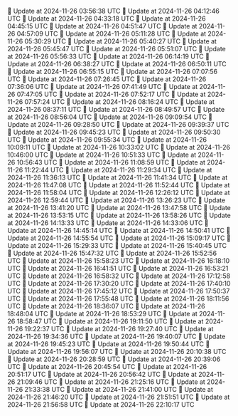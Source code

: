 🔄 Update at 2024-11-26 03:56:38 UTC
🔄 Update at 2024-11-26 04:12:46 UTC
🔄 Update at 2024-11-26 04:33:18 UTC
🔄 Update at 2024-11-26 04:45:15 UTC
🔄 Update at 2024-11-26 04:51:47 UTC
🔄 Update at 2024-11-26 04:57:09 UTC
🔄 Update at 2024-11-26 05:11:28 UTC
🔄 Update at 2024-11-26 05:30:29 UTC
🔄 Update at 2024-11-26 05:40:27 UTC
🔄 Update at 2024-11-26 05:45:47 UTC
🔄 Update at 2024-11-26 05:51:07 UTC
🔄 Update at 2024-11-26 05:56:33 UTC
🔄 Update at 2024-11-26 06:14:19 UTC
🔄 Update at 2024-11-26 06:38:27 UTC
🔄 Update at 2024-11-26 06:50:11 UTC
🔄 Update at 2024-11-26 06:55:15 UTC
🔄 Update at 2024-11-26 07:07:56 UTC
🔄 Update at 2024-11-26 07:26:45 UTC
🔄 Update at 2024-11-26 07:36:06 UTC
🔄 Update at 2024-11-26 07:41:49 UTC
🔄 Update at 2024-11-26 07:47:05 UTC
🔄 Update at 2024-11-26 07:52:17 UTC
🔄 Update at 2024-11-26 07:57:24 UTC
🔄 Update at 2024-11-26 08:16:24 UTC
🔄 Update at 2024-11-26 08:37:11 UTC
🔄 Update at 2024-11-26 08:49:57 UTC
🔄 Update at 2024-11-26 08:56:04 UTC
🔄 Update at 2024-11-26 09:09:54 UTC
🔄 Update at 2024-11-26 09:28:50 UTC
🔄 Update at 2024-11-26 09:39:37 UTC
🔄 Update at 2024-11-26 09:45:23 UTC
🔄 Update at 2024-11-26 09:50:30 UTC
🔄 Update at 2024-11-26 09:55:34 UTC
🔄 Update at 2024-11-26 10:09:11 UTC
🔄 Update at 2024-11-26 10:33:02 UTC
🔄 Update at 2024-11-26 10:46:00 UTC
🔄 Update at 2024-11-26 10:51:33 UTC
🔄 Update at 2024-11-26 10:56:43 UTC
🔄 Update at 2024-11-26 11:08:59 UTC
🔄 Update at 2024-11-26 11:22:44 UTC
🔄 Update at 2024-11-26 11:29:34 UTC
🔄 Update at 2024-11-26 11:36:13 UTC
🔄 Update at 2024-11-26 11:41:34 UTC
🔄 Update at 2024-11-26 11:47:08 UTC
🔄 Update at 2024-11-26 11:52:44 UTC
🔄 Update at 2024-11-26 11:58:04 UTC
🔄 Update at 2024-11-26 12:26:12 UTC
🔄 Update at 2024-11-26 12:59:44 UTC
🔄 Update at 2024-11-26 13:26:23 UTC
🔄 Update at 2024-11-26 13:41:20 UTC
🔄 Update at 2024-11-26 13:47:58 UTC
🔄 Update at 2024-11-26 13:53:15 UTC
🔄 Update at 2024-11-26 13:58:26 UTC
🔄 Update at 2024-11-26 14:13:33 UTC
🔄 Update at 2024-11-26 14:33:06 UTC
🔄 Update at 2024-11-26 14:45:14 UTC
🔄 Update at 2024-11-26 14:50:41 UTC
🔄 Update at 2024-11-26 14:55:54 UTC
🔄 Update at 2024-11-26 15:09:17 UTC
🔄 Update at 2024-11-26 15:29:33 UTC
🔄 Update at 2024-11-26 15:40:45 UTC
🔄 Update at 2024-11-26 15:47:32 UTC
🔄 Update at 2024-11-26 15:52:56 UTC
🔄 Update at 2024-11-26 15:58:23 UTC
🔄 Update at 2024-11-26 16:18:10 UTC
🔄 Update at 2024-11-26 16:41:51 UTC
🔄 Update at 2024-11-26 16:53:21 UTC
🔄 Update at 2024-11-26 16:58:32 UTC
🔄 Update at 2024-11-26 17:12:58 UTC
🔄 Update at 2024-11-26 17:30:20 UTC
🔄 Update at 2024-11-26 17:40:10 UTC
🔄 Update at 2024-11-26 17:45:12 UTC
🔄 Update at 2024-11-26 17:50:37 UTC
🔄 Update at 2024-11-26 17:55:48 UTC
🔄 Update at 2024-11-26 18:11:56 UTC
🔄 Update at 2024-11-26 18:36:07 UTC
🔄 Update at 2024-11-26 18:48:04 UTC
🔄 Update at 2024-11-26 18:53:29 UTC
🔄 Update at 2024-11-26 18:58:47 UTC
🔄 Update at 2024-11-26 19:11:50 UTC
🔄 Update at 2024-11-26 19:22:37 UTC
🔄 Update at 2024-11-26 19:27:40 UTC
🔄 Update at 2024-11-26 19:34:36 UTC
🔄 Update at 2024-11-26 19:40:07 UTC
🔄 Update at 2024-11-26 19:45:23 UTC
🔄 Update at 2024-11-26 19:50:44 UTC
🔄 Update at 2024-11-26 19:56:07 UTC
🔄 Update at 2024-11-26 20:10:38 UTC
🔄 Update at 2024-11-26 20:28:59 UTC
🔄 Update at 2024-11-26 20:39:06 UTC
🔄 Update at 2024-11-26 20:45:54 UTC
🔄 Update at 2024-11-26 20:51:17 UTC
🔄 Update at 2024-11-26 20:56:42 UTC
🔄 Update at 2024-11-26 21:09:46 UTC
🔄 Update at 2024-11-26 21:25:16 UTC
🔄 Update at 2024-11-26 21:33:38 UTC
🔄 Update at 2024-11-26 21:41:00 UTC
🔄 Update at 2024-11-26 21:46:20 UTC
🔄 Update at 2024-11-26 21:51:51 UTC
🔄 Update at 2024-11-26 21:56:58 UTC
🔄 Update at 2024-11-26 22:10:17 UTC
